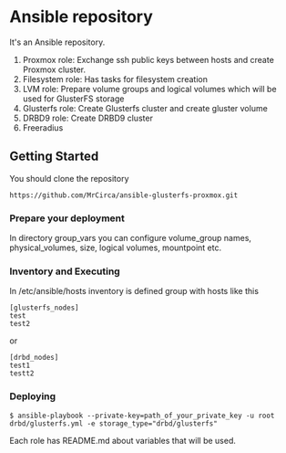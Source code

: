 # Ansible repository
It's an Ansible repository.
1. Proxmox role: Exchange ssh public keys between hosts and create Proxmox cluster.
2. Filesystem role: Has tasks for filesystem creation
3. LVM role: Prepare volume groups and logical volumes which will be used for GlusterFS storage
4. Glusterfs role: Create Glusterfs cluster and create gluster volume
5. DRBD9 role: Create DRBD9 cluster
6. Freeradius

## Getting Started
You should clone the repository
```
https://github.com/MrCirca/ansible-glusterfs-proxmox.git
```
### Prepare your deployment
In directory group_vars you can configure volume_group names, physical_volumes, size, logical volumes, mountpoint etc.

### Inventory and Executing
In /etc/ansible/hosts inventory is defined group with hosts like this
```
[glusterfs_nodes] 
test
test2

```
or
```
[drbd_nodes]
test1
testt2
```
### Deploying
```
$ ansible-playbook --private-key=path_of_your_private_key -u root drbd/glusterfs.yml -e storage_type="drbd/glusterfs"
```
Each role has README.md about variables that will be used.

